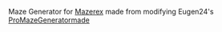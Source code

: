 Maze Generator for [Mazerex](https://github.com/kennydop/mazerex)
made from modifying Eugen24's [ProMazeGeneratormade](https://github.com/Eugen24/ProMazeGeneratormade)
